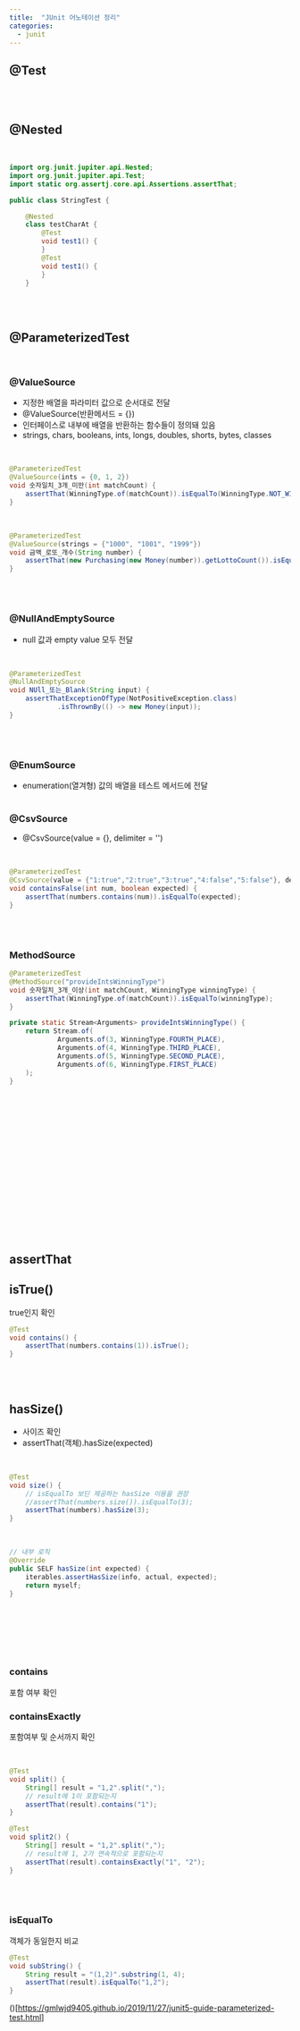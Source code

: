 ```yaml
---
title:  "JUnit 어노테이션 정리"
categories:
  - junit
---
```


## @Test

<br/><br/>




## @Nested

<br/>

```java
import org.junit.jupiter.api.Nested;
import org.junit.jupiter.api.Test;
import static org.assertj.core.api.Assertions.assertThat;

public class StringTest {

    @Nested
    class testCharAt {
        @Test
        void test1() {
        }
        @Test
        void test1() {
        }
    }
```

<br/><br/>




## @ParameterizedTest
<br/>

### @ValueSource
- 지정한 배열을 파라미터 값으로 순서대로 전달
- @ValueSource(반환메서드 = {})
- 인터페이스로 내부에 배열을 반환하는 함수들이 정의돼 있음
- strings, chars, booleans, ints, longs, doubles, shorts, bytes, classes


<br/>

```java
@ParameterizedTest
@ValueSource(ints = {0, 1, 2})
void 숫자일치_3개_미만(int matchCount) {
    assertThat(WinningType.of(matchCount)).isEqualTo(WinningType.NOT_WINNING);
}
```

<br/>

```java
@ParameterizedTest
@ValueSource(strings = {"1000", "1001", "1999"})
void 금액_로또_개수(String number) {
    assertThat(new Purchasing(new Money(number)).getLottoCount()).isEqualTo(1);
}
```
<br/><br/>




### @NullAndEmptySource
- null 값과 empty value 모두 전달

<br/>

```java
@ParameterizedTest
@NullAndEmptySource
void NUll_또는_Blank(String input) {
    assertThatExceptionOfType(NotPositiveException.class)
            .isThrownBy(() -> new Money(input));
}
```
<br/><br/>




### @EnumSource
- enumeration(열겨형) 값의 배열을 테스트 메서드에 전달
<br/><br/>




### @CsvSource
- @CsvSource(value = {}, delimiter = '')

<br/>

```java
@ParameterizedTest
@CsvSource(value = {"1:true","2:true","3:true","4:false","5:false"}, delimiter = ':')
void containsFalse(int num, boolean expected) {
    assertThat(numbers.contains(num)).isEqualTo(expected);
}
```
<br/><br/>




### MethodSource

```java
@ParameterizedTest
@MethodSource("provideIntsWinningType")
void 숫자일치_3개_이상(int matchCount, WinningType winningType) {
    assertThat(WinningType.of(matchCount)).isEqualTo(winningType);
}

private static Stream<Arguments> provideIntsWinningType() {
    return Stream.of(
            Arguments.of(3, WinningType.FOURTH_PLACE),
            Arguments.of(4, WinningType.THIRD_PLACE),
            Arguments.of(5, WinningType.SECOND_PLACE),
            Arguments.of(6, WinningType.FIRST_PLACE)
    );
}
```




<br/><br/><br/><br/><br/>
<br/><br/><br/><br/><br/>
<br/><br/><br/><br/><br/>



















## assertThat

## isTrue()
true인지 확인

```java
@Test
void contains() {
    assertThat(numbers.contains(1)).isTrue();
}
```

<br/>
<br/>

## hasSize()
- 사이즈 확인
- assertThat(객체).hasSize(expected)
  
<br/>

```java
@Test
void size() {
    // isEqualTo 보딘 제공하는 hasSize 이용을 권장
    //assertThat(numbers.size()).isEqualTo(3);
    assertThat(numbers).hasSize(3);
}
```

<br/>

```java
// 내부 로직
@Override
public SELF hasSize(int expected) {
    iterables.assertHasSize(info, actual, expected);
    return myself;
}
```

<br/>
<br/>
<br/>
<br/>
<br/>

### contains
포함 여부 확인

### containsExactly
포함여부 및 순서까지 확인

<br/>

```java
@Test
void split() {
    String[] result = "1,2".split(",");
    // result에 1이 포함되는지
    assertThat(result).contains("1");
}

@Test
void split2() {
    String[] result = "1,2".split(",");
    // result에 1, 2가 연속적으로 포함되는지
    assertThat(result).containsExactly("1", "2");
}
```

<br/>
<br/>

### isEqualTo
객체가 동일한지 비교

```java
@Test
void subString() {
    String result = "(1,2)".substring(1, 4);
    assertThat(result).isEqualTo("1,2");
}
```


()[https://gmlwjd9405.github.io/2019/11/27/junit5-guide-parameterized-test.html]